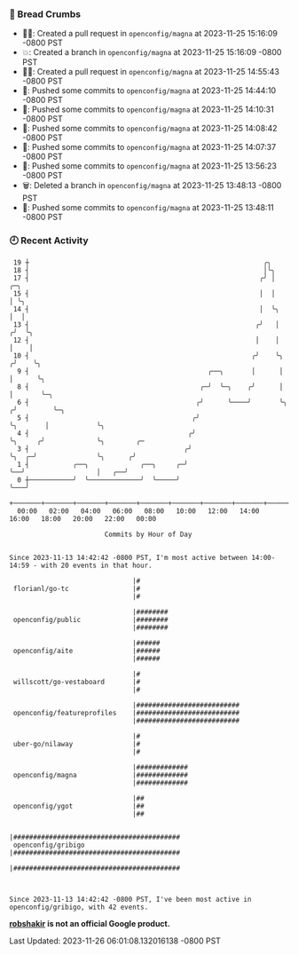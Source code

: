 ### 🍞 Bread Crumbs

 * ✍🏼: Created a pull request in `openconfig/magna` at 2023-11-25 15:16:09 -0800 PST
 * 💥: Created a branch in `openconfig/magna` at 2023-11-25 15:16:09 -0800 PST
 * ✍🏼: Created a pull request in `openconfig/magna` at 2023-11-25 14:55:43 -0800 PST
 * 🚢: Pushed some commits to `openconfig/magna` at 2023-11-25 14:44:10 -0800 PST
 * 🚢: Pushed some commits to `openconfig/magna` at 2023-11-25 14:10:31 -0800 PST
 * 🚢: Pushed some commits to `openconfig/magna` at 2023-11-25 14:08:42 -0800 PST
 * 🚢: Pushed some commits to `openconfig/magna` at 2023-11-25 14:07:37 -0800 PST
 * 🚢: Pushed some commits to `openconfig/magna` at 2023-11-25 13:56:23 -0800 PST
 * 🗑: Deleted a branch in `openconfig/magna` at 2023-11-25 13:48:13 -0800 PST
 * 🚢: Pushed some commits to `openconfig/magna` at 2023-11-25 13:48:11 -0800 PST

### 🕘 Recent Activity
```
 19 ┼                                                           ╭╮
 18 ┤                                                           │╰╮
 17 ┤                                                          ╭╯ │              ╭─╮
 15 ┤                                                          │  │              │ ╰╮
 14 ┤                                                          │  ╰╮             │  │
 13 ┤                                                         ╭╯   │            ╭╯  ╰╮
 12 ┤                                                         │    │            │    │
 10 ┤                                                        ╭╯    ╰╮          ╭╯    ╰╮
  9 ┤                                             ╭──╮       │      │          │      ╰╮
  8 ┤                                           ╭─╯  ╰─╮    ╭╯      │          │       ╰─╮
  6 ┤                                          ╭╯      ╰────╯       ╰╮        ╭╯         ╰─╮
  5 ┤                                         ╭╯                     ╰╮       │            ╰╮
  4 ┤                                        ╭╯                       ╰╮     ╭╯             ╰╮        ╭─
  3 ┤                                       ╭╯                         ╰╮  ╭─╯               ╰╮      ╭╯
  1 ┤           ╭──╮             ╭──╮     ╭─╯                           ╰──╯                  │   ╭──╯
  0 ┼───────────╯  ╰─────────────╯  ╰─────╯                                                   ╰───╯
    +───────+───────+───────+───────+───────+───────+───────+───────+───────+───────+───────+───────+────
  00:00   02:00   04:00   06:00   08:00   10:00   12:00   14:00   16:00   18:00   20:00   22:00   00:00   

						Commits by Hour of Day


Since 2023-11-13 14:42:42 -0800 PST, I'm most active between 14:00-14:59 - with 20 events in that hour.

```



```
                               |#
 florianl/go-tc                |#
                               |#

                               |########
 openconfig/public             |########
                               |########

                               |######
 openconfig/aite               |######
                               |######

                               |#
 willscott/go-vestaboard       |#
                               |#

                               |##########################
 openconfig/featureprofiles    |##########################
                               |##########################

                               |#
 uber-go/nilaway               |#
                               |#

                               |#############
 openconfig/magna              |#############
                               |#############

                               |##
 openconfig/ygot               |##
                               |##

                               |##########################################
 openconfig/gribigo            |##########################################
                               |##########################################



Since 2023-11-13 14:42:42 -0800 PST, I've been most active in openconfig/gribigo, with 42 events.

```
**[robshakir](mailto:robjs@google.com) is not an official Google product.**  


Last Updated: 2023-11-26 06:01:08.132016138 -0800 PST
